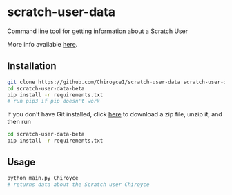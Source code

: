 # scratch-user-data

Command line tool for getting information about a Scratch User

More info available [here](https://scratch.mit.edu/discuss/topic/542409/?page=1#post-5600424).

## Installation

```bash
git clone https://github.com/Chiroyce1/scratch-user-data scratch-user-data
cd scratch-user-data-beta
pip install -r requirements.txt
# run pip3 if pip doesn't work
```

If you don't have Git installed, click [here](https://codeload.github.com/Chiroyce1/scratch-user-data/zip/refs/heads/beta) to download a zip file, unzip it, and then run 
```bash
cd scratch-user-data-beta
pip install -r requirements.txt
```

## Usage

```bash
python main.py Chiroyce
# returns data about the Scratch user Chiroyce
```
